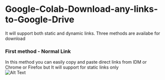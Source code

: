 # Google-Colab-Download-any-links-to-Google-Drive
It will support both static and dynamic links.
Three methods are availabe for download

### First method - Normal Link
In this method you can easily copy and paste direct links from IDM or Chrome or Firefox but It will support for static links only<br>
![Alt Text](https://i.ibb.co/vLj1bXR/Normal-link-download-using-IDM.gif)

